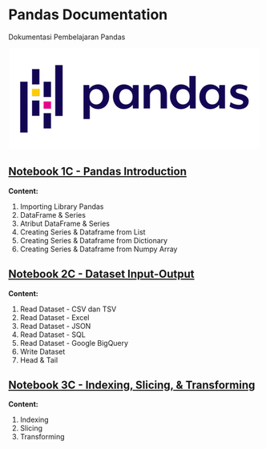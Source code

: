 # **Pandas Documentation**
Dokumentasi Pembelajaran Pandas

<p align="center">
  <img src="https://github.com/dikoharyadhanto/Pandas-Documentation/blob/7876d6cc8031da8bfa106d4eda49a91b1e6e1c27/pandas.png" />
</p>

## [Notebook 1C - Pandas Introduction](https://github.com/dikoharyadhanto/Pandas-Documentation/blob/7876d6cc8031da8bfa106d4eda49a91b1e6e1c27/001_Pendahuluan_Pandas.ipynb)

**Content:**

1. Importing Library Pandas
2. DataFrame & Series
3. Atribut DataFrame & Series
4. Creating Series & Dataframe from List
5. Creating Series & Dataframe from Dictionary
6. Creating Series & Dataframe from Numpy Array

## [Notebook 2C - Dataset Input-Output](https://github.com/dikoharyadhanto/Pandas-Documentation/blob/8601bcbe7efa44937bc11951b2d2b42151db0741/002-Dataset_Input_Output.ipynb)

**Content:**

1. Read Dataset - CSV dan TSV
2. Read Dataset - Excel
3. Read Dataset - JSON
4. Read Dataset - SQL
5. Read Dataset - Google BigQuery
6. Write Dataset
7. Head & Tail

## [Notebook 3C - Indexing, Slicing, & Transforming](https://github.com/dikoharyadhanto/Pandas-Documentation/blob/361fe84e595ce2985218c8101ad3b2850932e8c5/003_Indexing_Slicing_Transforming.ipynb)

**Content:**

1. Indexing
2. Slicing
3. Transforming
